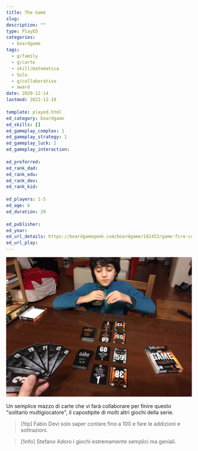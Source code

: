 ```yaml
---
title: The Game
slug: 
description: ""
type: PlayED
categories:
  - boardgame
tags:
  - g/family
  - g/carte
  - skill/matematica
  - Solo
  - g/collaborativo
  - award
date: 2020-12-14
lastmod: 2022-12-18

template: played.html
ed_category: boardgame
ed_skills: []
ed_gameplay_complex: 1
ed_gameplay_strategy: 1
ed_gameplay_luck: 2
ed_gameplay_interaction: 

ed_preferred: 
ed_rank_dad: 
ed_rank_edu: 
ed_rank_dev: 
ed_rank_kid: 

ed_players: 1-5
ed_age: 6
ed_duration: 20

ed_publisher: 
ed_year: 
ed_url_details: https://boardgamegeek.com/boardgame/182453/game-fire-compilation
ed_url_play: 
---
```


![](../../assets/img/played/boardgame/the_game_faccia_a_faccia.webp)

Un semplice mazzo di carte che vi farà collaborare per finire questo "solitario multigiocatore", il capostipite di molti altri giochi della serie.

> [!tip] Fabio
> Devi solo saper contare fino a 100 e fare le addizioni e sottrazioni.

> [!info] Stefano
> Adoro i giochi estremamente semplici ma geniali.
